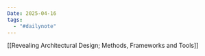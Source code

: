 ```yaml
---
Date: 2025-04-16
tags:
  - "#dailynote"
---
```

[[Revealing Architectural Design; Methods, Frameworks and Tools]]